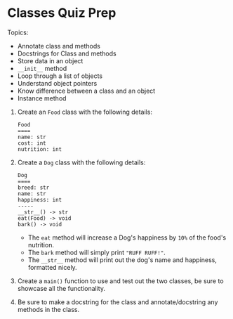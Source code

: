 # Classes Quiz Prep

Topics:
- Annotate class and methods
- Docstrings for Class and methods
- Store data in an object
- `__init__` method
- Loop through a list of objects
- Understand object pointers
- Know difference between a class and an object
- Instance method

1. Create an `Food` class with the following details:
    ```
    Food
    ====
    name: str
    cost: int
    nutrition: int
    ```

2. Create a `Dog` class with the following details:
    ```
    Dog
    ====
    breed: str
    name: str
    happiness: int
    -----
    __str__() -> str
    eat(Food) -> void
    bark() -> void
    ```
    - The `eat` method will increase a Dog's happiness by `10%` of the food's nutrition.
    - The `bark` method will simply print `"RUFF RUFF!"`.
    - The `__str__` method will print out the dog's name and happiness, formatted nicely.

3. Create a `main()` function to use and test out the two classes, be sure to showcase all the functionality.
4. Be sure to make a docstring for the class and annotate/docstring any methods in the class.
